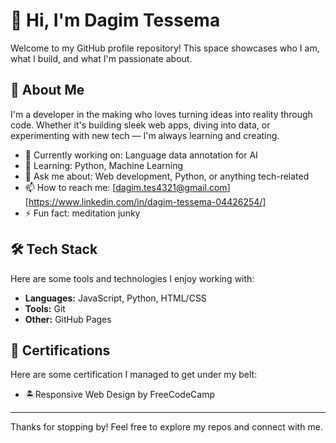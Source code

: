 # 👋 Hi, I'm Dagim Tessema

Welcome to my GitHub profile repository! This space showcases who I am, what I build, and what I'm passionate about.

## 🚀 About Me

I'm a developer in the making who loves turning ideas into reality through code. Whether it's building sleek web apps, diving into data, or experimenting with new tech — I'm always learning and creating.

- 🔭 Currently working on: Language data annotation for AI
- 🌱 Learning: Python, Machine Learning
- 💬 Ask me about: Web development, Python, or anything tech-related
- 📫 How to reach me: [dagim.tes4321@gmail.com] [https://www.linkedin.com/in/dagim-tessema-04426254/]
- ⚡ Fun fact: meditation junky

## 🛠️ Tech Stack

Here are some tools and technologies I enjoy working with:

- **Languages:** JavaScript, Python, HTML/CSS
- **Tools:** Git
- **Other:** GitHub Pages

## 🥇 Certifications

Here are some certification I managed to get under my belt:

- 🏝️Responsive Web Design by FreeCodeCamp

---

Thanks for stopping by! Feel free to explore my repos and connect with me.

